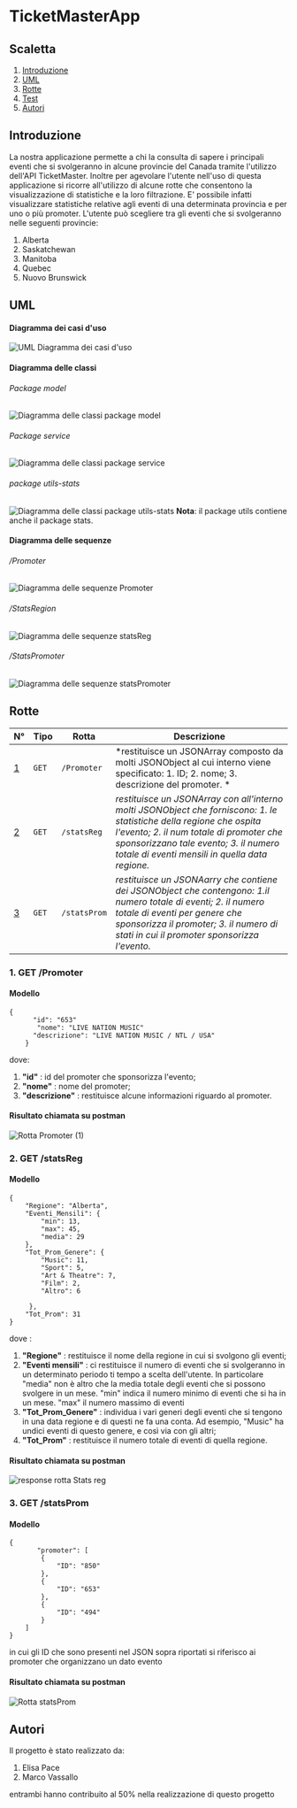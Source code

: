 # TicketMasterApp

## Scaletta
1. [Introduzione](#Introduzione)
2. [UML](#UML)
3. [Rotte](#Rotte)
4. [Test](#Test)
5. [Autori](#Autori)

## Introduzione
La nostra applicazione permette a chi la consulta di sapere i principali eventi che si svolgeranno in alcune provincie del Canada tramite l'utilizzo dell'API TicketMaster.
Inoltre per agevolare l'utente nell'uso di questa applicazione si ricorre all'utilizzo di alcune rotte che consentono la visualizzazione di statistiche e la loro filtrazione.
E' possibile infatti visualizzare statistiche relative agli eventi di una determinata provincia e per uno o più promoter.
L'utente può scegliere tra gli eventi che si svolgeranno nelle seguenti provincie:
1. Alberta
2. Saskatchewan
3. Manitoba
4. Quebec
5. Nuovo Brunswick

## UML
#### Diagramma dei casi d'uso
![UML Diagramma dei casi d'uso](https://user-images.githubusercontent.com/77582844/107976917-989da300-6fba-11eb-931b-a115e03b0430.PNG)

#### Diagramma delle classi
###### Package model
![Diagramma delle classi package model](https://user-images.githubusercontent.com/77582844/108220785-65cce980-7137-11eb-9bdf-795e65d68a49.PNG)

###### Package service
![Diagramma delle classi package service](https://user-images.githubusercontent.com/77582844/108220942-8d23b680-7137-11eb-84e4-38e09c9a47c4.PNG)

###### package utils-stats
![Diagramma delle classi package utils-stats](https://user-images.githubusercontent.com/77582844/108226430-3325ef80-713d-11eb-96d5-20c060655883.PNG)
  **Nota**: il package utils contiene anche il package stats.

#### Diagramma delle sequenze
###### /Promoter
![Diagramma delle sequenze Promoter](https://user-images.githubusercontent.com/77582844/107984222-c1786500-6fc7-11eb-9a53-2391aa6521f3.PNG)

###### /StatsRegion
![Diagramma delle sequenze statsReg](https://user-images.githubusercontent.com/77582844/108043947-f88b5c80-7041-11eb-8a6f-85c11e561fb1.PNG)

###### /StatsPromoter
![Diagramma delle sequenze statsPromoter](https://user-images.githubusercontent.com/77582844/108044217-47d18d00-7042-11eb-86bc-cb22962121e5.PNG)

## Rotte
N° | Tipo | Rotta | Descrizione
----- | ------------ | -------------------- | ----------------------
[1](#1) | ` GET ` | `/Promoter` | *restituisce un JSONArray composto da molti JSONObject al cui interno viene specificato: 1. ID; 2. nome; 3. descrizione del promoter. *
[2](#2) | ` GET ` | `/statsReg` | *restituisce un JSONArray con all'interno molti JSONObject che forniscono: 1. le statistiche della regione che ospita l'evento; 2. il num totale di promoter che sponsorizzano tale evento; 3. il numero totale di eventi mensili in quella data regione.*
[3](#3) | ` GET ` | `/statsProm` | *restituisce un JSONAarry che contiene dei JSONObject che contengono: 1.il numero totale di eventi; 2. il numero totale di eventi per genere che sponsorizza il promoter; 3. il numero di stati in cui il promoter sponsorizza l'evento.*

### 1. GET /Promoter
#### Modello
```
{
      "id": "653"
       "nome": "LIVE NATION MUSIC"
      "descrizione": "LIVE NATION MUSIC / NTL / USA"
    } 
```
dove:
1. **"id"** : id del promoter che sponsorizza l'evento;
2. **"nome"** : nome del promoter;
3. **"descrizione"** : restituisce alcune informazioni riguardo al promoter.

#### Risultato chiamata su postman
![Rotta Promoter (1)](https://user-images.githubusercontent.com/77582844/108105317-c4895900-708c-11eb-99e1-fb7b2ef02cd4.png)

### 2. GET /statsReg
#### Modello
    {
        "Regione": "Alberta",
        "Eventi_Mensili": {
            "min": 13,
            "max": 45,
            "media": 29
        },
        "Tot_Prom_Genere": {
            "Music": 11,
            "Sport": 5,
            "Art & Theatre": 7,
            "Film": 2,
            "Altro": 6

         },
        "Tot_Prom": 31
    }
dove :
1. **"Regione"** : restituisce il nome della regione in cui si svolgono gli eventi;
2. **"Eventi mensili"** : ci restituisce il numero di eventi che si svolgeranno in un determinato periodo ti tempo a scelta dell'utente.
   In particolare "media" non è altro che la media totale degli eventi che si possono svolgere in un mese. "min" indica il numero minimo di eventi che si ha in un mese. "max" il    numero massimo di eventi
3. **"Tot_Prom_Genere"** : individua i vari generi degli eventi che si tengono in una data regione e di questi ne fa una conta. Ad esempio, "Music" ha undici eventi di questo genere, e così via con gli altri;
4. **"Tot_Prom"** : restituisce il numero totale di eventi di quella regione.

#### Risultato chiamata su postman
![response rotta Stats reg](https://user-images.githubusercontent.com/77582844/108222568-328b5a00-7139-11eb-882e-e800ce67f54a.png)

### 3. GET /statsProm
#### Modello
```
{
       "promoter": [
        {
            "ID": "850"
        },
        {
            "ID": "653"
        },
        {
            "ID": "494"
        }
    ]
}
```
in cui gli ID che sono presenti nel JSON sopra riportati si riferisco ai promoter che organizzano un dato evento
#### Risultato chiamata su postman
![Rotta statsProm](https://user-images.githubusercontent.com/77582844/108227543-4ab1a800-713e-11eb-9cae-b064e829e0c0.png)

## Autori
Il progetto è stato realizzato da:
1. Elisa Pace
2. Marco Vassallo

entrambi hanno contribuito al 50% nella realizzazione di questo progetto
